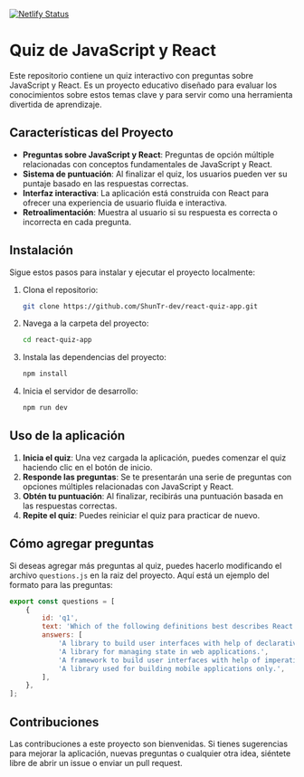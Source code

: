 [![Netlify Status](https://api.netlify.com/api/v1/badges/63c83f7c-efdb-4725-ad69-806cbf7e175a/deploy-status)](https://app.netlify.com/sites/react-and-js-quiz/deploys)

# Quiz de JavaScript y React

Este repositorio contiene un quiz interactivo con preguntas sobre JavaScript y React. Es un proyecto educativo diseñado para evaluar los conocimientos sobre estos temas clave y para servir como una herramienta divertida de aprendizaje.

## Características del Proyecto

-   **Preguntas sobre JavaScript y React**: Preguntas de opción múltiple relacionadas con conceptos fundamentales de JavaScript y React.
-   **Sistema de puntuación**: Al finalizar el quiz, los usuarios pueden ver su puntaje basado en las respuestas correctas.
-   **Interfaz interactiva**: La aplicación está construida con React para ofrecer una experiencia de usuario fluida e interactiva.
-   **Retroalimentación**: Muestra al usuario si su respuesta es correcta o incorrecta en cada pregunta.

## Instalación

Sigue estos pasos para instalar y ejecutar el proyecto localmente:

1. Clona el repositorio:

    ```bash
    git clone https://github.com/ShunTr-dev/react-quiz-app.git
    ```

2. Navega a la carpeta del proyecto:

    ```bash
    cd react-quiz-app
    ```

3. Instala las dependencias del proyecto:

    ```bash
    npm install
    ```

4. Inicia el servidor de desarrollo:

    ```bash
    npm run dev
    ```

## Uso de la aplicación

1. **Inicia el quiz**: Una vez cargada la aplicación, puedes comenzar el quiz haciendo clic en el botón de inicio.
2. **Responde las preguntas**: Se te presentarán una serie de preguntas con opciones múltiples relacionadas con JavaScript y React.
3. **Obtén tu puntuación**: Al finalizar, recibirás una puntuación basada en las respuestas correctas.
4. **Repite el quiz**: Puedes reiniciar el quiz para practicar de nuevo.

## Cómo agregar preguntas

Si deseas agregar más preguntas al quiz, puedes hacerlo modificando el archivo `questions.js` en la raiz del proyecto. Aquí está un ejemplo del formato para las preguntas:

```javascript
export const questions = [
    {
        id: 'q1',
        text: 'Which of the following definitions best describes React.js?',
        answers: [
            'A library to build user interfaces with help of declarative code.',
            'A library for managing state in web applications.',
            'A framework to build user interfaces with help of imperative code.',
            'A library used for building mobile applications only.',
        ],
    },
];
```

## Contribuciones

Las contribuciones a este proyecto son bienvenidas. Si tienes sugerencias para mejorar la aplicación, nuevas preguntas o cualquier otra idea, siéntete libre de abrir un issue o enviar un pull request.
